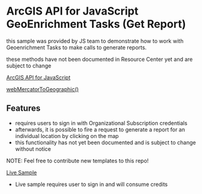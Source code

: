 # ArcGIS API for JavaScript GeoEnrichment Tasks (Get Report)

this sample was provided by JS team to demonstrate how to work with Geoenrichment Tasks to make calls to generate reports.  

these methods have not been documented in Resource Center yet and are subject to change

[ArcGIS API for JavaScript](https://developers.arcgis.com/javascript/)

[webMercatorToGeographic()](https://developers.arcgis.com/javascript/jsapi/esri.geometry.webmercatorutils-amd.html#webmercatortogeographic)

## Features

* requires users to sign in with Organizational Subscription credentials
* afterwards, it is possible to fire a request to generate a report for an individual location by clicking on the map
* this functionality has not yet been documented and is subject to change without notice

NOTE: Feel free to contribute new templates to this repo!

[Live Sample](http://esri.github.io/developer-support/web-js/geoenrich-report/index.html)
* Live sample requires user to sign in and will consume credits
